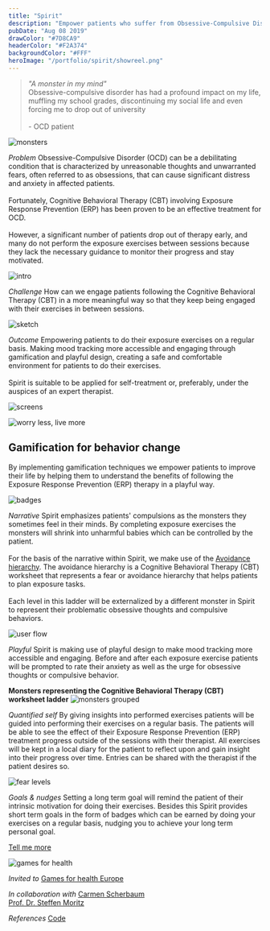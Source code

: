 ```yaml
---
title: "Spirit"
description: "Empower patients who suffer from Obsessive-Compulsive Disorder (OCD)"
pubDate: "Aug 08 2019"
drawColor: "#7D8CA9"
headerColor: "#F2A374"
backgroundColor: "#FFF"
heroImage: "/portfolio/spirit/showreel.png"
---
```


> _"A monster in my mind"_ <br /> Obsessive-compulsive disorder has had a profound impact on my life, muffling my school grades, discontinuing my social life and even forcing me to drop out of university <br/><br/> - OCD patient

![monsters](/portfolio/spirit/monsters.png)

_Problem_
Obsessive-Compulsive Disorder (OCD) can be a debilitating condition that is characterized by unreasonable thoughts and unwarranted fears, often referred to as obsessions, that can cause significant distress and anxiety in affected patients.<br/><br/>
Fortunately, Cognitive Behavioral Therapy (CBT) involving Exposure Response Prevention (ERP) has been proven to be an effective treatment for OCD.<br/><br/>
However, a significant number of patients drop out of therapy early, and many do not perform the exposure exercises between sessions because they lack the necessary guidance to monitor their progress and stay motivated.

![intro](/portfolio/spirit/intro.png)

_Challenge_
How can we engage patients following the Cognitive Behavioral Therapy (CBT) in a more meaningful way so that they keep being engaged with their exercises in between sessions.

![sketch](/portfolio/spirit/sketch.png)

_Outcome_
Empowering patients to do their exposure exercises on a regular basis. Making mood tracking more accessible and engaging through gamification and playful design, creating a safe and comfortable environment for patients to do their exercises.<br/> <br/>
Spirit is suitable to be applied for self-treatment or, preferably, under the auspices of an expert therapist.

![screens](/portfolio/spirit/screens.png)

![worry less, live more](/portfolio/spirit/worry_less_live_more.png)

## Gamification for behavior change

By implementing gamification techniques we empower patients to improve their life by helping them to understand the benefits of following the Exposure Response Prevention (ERP) therapy in a playful way.

![badges](/portfolio/spirit/badges.png)

_Narrative_
<span>Spirit emphasizes patients' compulsions as the monsters they sometimes feel in their minds. By completing exposure exercises the monsters will shrink into unharmful babies which can be controlled by the patient.<br/><br/>
For the basis of the narrative within Spirit, we make use of the <a href="https://www.psychologytools.com/resource/avoidance-hierarchy" target="_blank">Avoidance hierarchy</a>. The avoidance hierarchy is a Cognitive Behavioral Therapy (CBT) worksheet that represents a fear or avoidance hierarchy that helps patients to plan exposure tasks.<br/><br/>
Each level in this ladder will be externalized by a different monster in Spirit to represent their problematic obsessive thoughts and compulsive behaviors.</span>

![user flow](/portfolio/spirit/user_flow.png)

_Playful_
Spirit is making use of playful design to make mood tracking more accessible and engaging. Before and after each exposure exercise patients will be prompted to rate their anxiety as well as the urge for obsessive thoughts or compulsive behavior.

**Monsters representing the Cognitive Behavioral Therapy (CBT) worksheet ladder**
![monsters grouped](/portfolio/spirit/monsters_grouped.png)

_Quantified self_
By giving insights into performed exercises patients will be guided into performing their exercises on a regular basis. The patients will be able to see the effect of their Exposure Response Prevention (ERP) treatment progress outside of the sessions with their therapist. All exercises will be kept in a local diary for the patient to reflect upon and gain insight into their progress over time. Entries can be shared with the therapist if the patient desires so.

![fear levels](/portfolio/spirit/fear_levels.png)

_Goals & nudges_
Setting a long term goal will remind the patient of their intrinsic motivation for doing their exercises. Besides this Spirit provides short term goals in the form of badges which can be earned by doing your exercises on a regular basis, nudging you to achieve your long term personal goal.

<a href="mailto:mail@sanderboer.nl?subject=Let's chat!&body=Hi, I'd like to talk about your work,">Tell me more</a>

![games for health](/portfolio/spirit/games_for_health.png)

_Invited to_
<span>
<a href="https://web.archive.org/web/20220526214733/https://www.gamesforhealtheurope.org/speaker/sander-boer" target="_blank">Games for health Europe</a>
</span>

_In collaboration with_
<span>
<a href="https://carmenscherbaum.myportfolio.com" target="_blank">Carmen Scherbaum</a><br/>
<a href="https://clinical-neuropsychology.de/steffen-moritz" target="_blank">Prof. Dr. Steffen Moritz</a>
</span>

_References_
<span>
<a href="https://github.com/xiduzo/ocdTreatmentApp" target="_blank">Code</a>
</span>
